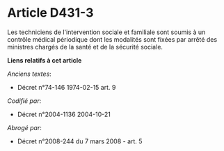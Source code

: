 # Article D431-3

Les techniciens de l'intervention sociale et familiale sont soumis à un contrôle médical périodique dont les modalités sont
fixées par arrêté des ministres chargés de la santé et de la sécurité sociale.

**Liens relatifs à cet article**

_Anciens textes_:

  - Décret n°74-146 1974-02-15 art. 9

_Codifié par_:

  - Décret n°2004-1136 2004-10-21

_Abrogé par_:

  - Décret n°2008-244 du 7 mars 2008 - art. 5
